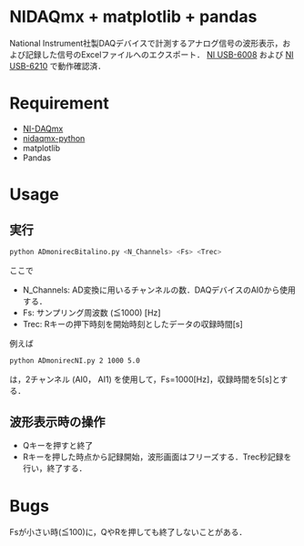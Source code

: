# NIDAQmx + matplotlib + pandas

National Instrument社製DAQデバイスで計測するアナログ信号の波形表示，および記録した信号のExcelファイルへのエクスポート．
[NI USB-6008](https://www.ni.com/ja-jp/support/model.usb-6008.html) および [NI USB-6210](https://www.ni.com/ja-jp/support/model.usb-6210.html) で動作確認済．

# Requirement

* [NI-DAQmx](https://www.ni.com/ja-jp/support/downloads/drivers/download.ni-daqmx.html#291872)
* [nidaqmx-python](https://github.com/ni/nidaqmx-python/)
* matplotlib
* Pandas

# Usage

## 実行

```bash
python ADmonirecBitalino.py <N_Channels> <Fs> <Trec>
```
ここで
* N_Channels: AD変換に用いるチャンネルの数．DAQデバイスのAI0から使用する．
* Fs: サンプリング周波数 (≦1000) [Hz] 
* Trec: Rキーの押下時刻を開始時刻としたデータの収録時間[s]

例えば
```bash
python ADmonirecNI.py 2 1000 5.0
```
は，2チャンネル (AI0， AI1) を使用して，Fs=1000[Hz]，収録時間を5[s]とする．

## 波形表示時の操作
* Qキーを押すと終了
* Rキーを押した時点から記録開始，波形画面はフリーズする．Trec秒記録を行い，終了する．

# Bugs

Fsが小さい時(≦100)に，QやRを押しても終了しないことがある．
